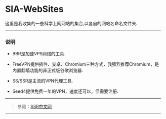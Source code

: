 # SIA-WebSites

这里是我收集的一些科学上网网站的集合,以各自的网站名命名文件夹.

---

### 说明

* BBR是加速VPS网络的工具.

* FreeVPN提供插件、安卓、Chromium三种方式，我强烈推荐Chromium，是内置翻墙功能的非正式版谷歌浏览器.

* SS/SSR是主流的VPN代理工具.

* Seed4提供免费一年的VPN，速度还可以，但需要注册.

---

>参阅：[SSR中文网](https://ssr.tools/)

---



